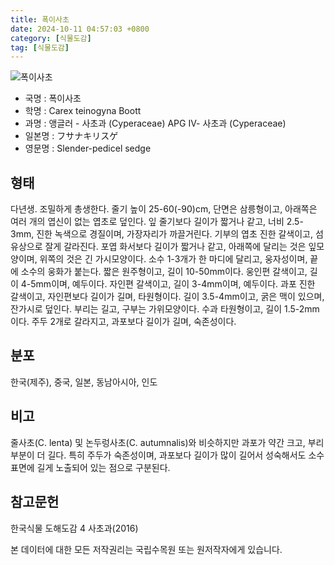 ```yaml
---
title: 폭이사초
date: 2024-10-11 04:57:03 +0800
category: [식물도감]
tag: [식물도감]
---
```




![폭이사초](/fileUpload/plants/basic/Cyperaceae/Carex/5150/1_th2.JPG)
- 국명 : 폭이사초
- 학명 : Carex teinogyna Boott
- 과명 : 앵글러 - 사초과 (Cyperaceae) APG Ⅳ- 사초과 (Cyperaceae)
- 일본명 : フサナキリスゲ
- 영문명 : Slender-pedicel sedge


## 형태
다년생. 조밀하게 총생한다. 줄기 높이 25-60(-90)cm, 단면은 삼릉형이고, 아래쪽은 여러 개의 엽신이 없는 엽초로 덮인다. 잎 줄기보다 길이가 짧거나 같고, 너비 2.5-3mm, 진한 녹색으로 경질이며, 가장자리가 까끌거린다. 기부의 엽초 진한 갈색이고, 섬유상으로 잘게 갈라진다. 포엽 화서보다 길이가 짧거나 같고, 아래쪽에 달리는 것은 잎모양이며, 위쪽의 것은 긴 가시모양이다. 소수 1-3개가 한 마디에 달리고, 웅자성이며, 끝에 소수의 웅화가 붙는다. 짧은 원주형이고, 길이 10-50mm이다. 웅인편 갈색이고, 길이 4-5mm이며, 예두이다. 자인편 갈색이고, 길이 3-4mm이며, 예두이다. 과포 진한 갈색이고, 자인편보다 길이가 길며, 타원형이다. 길이 3.5-4mm이고, 굵은 맥이 있으며, 잔가시로 덮인다. 부리는 길고, 구부는 가위모양이다. 수과 타원형이고, 길이 1.5-2mm이다. 주두 2개로 갈라지고, 과포보다 길이가 길며, 숙존성이다.
## 분포
한국(제주), 중국, 일본, 동남아시아, 인도
## 비고
줄사초(C. lenta) 및 논두렁사초(C. autumnalis)와 비슷하지만 과포가 약간 크고, 부리 부분이 더 길다. 특히 주두가 숙존성이며, 과포보다 길이가 많이 길어서 성숙해서도 소수 표면에 길게 노출되어 있는 점으로 구분된다.
## 참고문헌
한국식물 도해도감 4 사초과(2016)






본 데이터에 대한 모든 저작권리는 국립수목원 또는 원저작자에게 있습니다.
